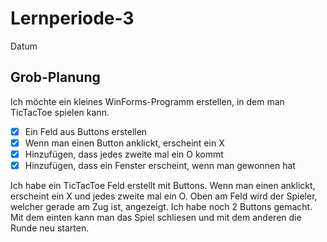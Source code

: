 # Lernperiode-3

Datum

## Grob-Planung

Ich möchte ein kleines WinForms-Programm erstellen, in dem man TicTacToe spielen kann.

- [x] Ein Feld aus Buttons erstellen
- [x] Wenn man einen Button anklickt, erscheint ein X
- [x] Hinzufügen, dass jedes zweite mal ein O kommt
- [x] Hinzufügen, dass ein Fenster erscheint, wenn man gewonnen hat

Ich habe ein TicTacToe Feld erstellt mit Buttons. Wenn man einen anklickt, erscheint ein X und jedes zweite mal ein O. Oben am Feld wird der Spieler, welcher gerade am Zug ist, angezeigt. Ich habe noch 2 Buttons gemacht. Mit dem einten kann man das Spiel schliesen und mit dem anderen die Runde neu starten.
